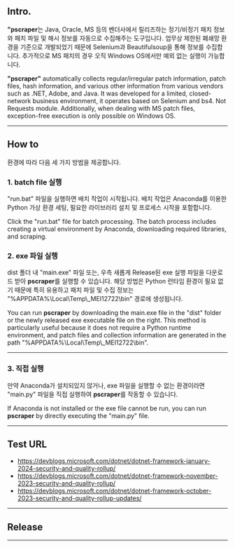 ## Intro.
<b>"pscraper</b>는 Java, Oracle, MS 등의 벤더사에서 릴리즈하는 정기/비정기 패치 정보와 패치 파일 및 해시 정보를 자동으로 수집해주는 도구입니다.
업무상 제한된 폐쇄망 환경을 기준으로 개발되었기 때문에 Selenium과 Beautifulsoup을 통해 정보를 수집합니다.
추가적으로 MS 패치의 경우 오직 Windows OS에서만 예외 없는 실행이 가능합니다.
    
    
<b>"pscraper"</b> automatically collects regular/irregular patch information, patch files, hash information, and various other information from various vendors such as .NET, Adobe, and Java. It was developed for a limited, closed-network business environment, it operates based on Selenium and bs4. Not Requests module. Additionally, when dealing with MS patch files, exception-free execution is only possible on Windows OS.

---

## How to
환경에 따라 다음 세 가지 방법을 제공합니다.

### 1. batch file 실행
"run.bat" 파일을 실행하면 배치 작업이 시작됩니다.
배치 작업은 Anaconda를 이용한 Python 가상 환경 세팅, 필요한 라이브러리 설치 및 프로세스 시작을 포함합니다.
    
Click the "run.bat" file for batch processing.
The batch process includes creating a virtual environment by Anaconda, downloading required libraries, and scraping.
<br/>

### 2. exe 파일 실행
dist 폴더 내 "main.exe" 파일 또는, 우측 새롭게 Release된 exe 실행 파일을 다운로드 받아 <b>pscraper</b>를 실행할 수 있습니다.
해당 방법은 Python 런타임 환경이 필요 없기 때문에 특히 유용하고 패치 파일 및 수집 정보는 "%APPDATA%\Local\Temp\\_MEI12722\bin" 경로에 생성됩니다. 
    
You can run <b>pscraper</b> by downloading the main.exe file in the "dist" folder or the newly released exe executable file on the right.
This method is particularly useful because it does not require a Python runtime environment, and patch files and collection information are generated in the path "%APPDATA%\Local\Temp\\_MEI12722\bin".

---

### 3. 직접 실행
만약 Anaconda가 설치되있지 않거나, exe 파일을 실행할 수 없는 환경이라면 "main.py" 파일을 직접 실행하여 <b>pscraper</b>를 작동할 수 있습니다.
    
If Anaconda is not installed or the exe file cannot be run, you can run <b>pscraper</b> by directly executing the "main.py" file.

---

## Test URL 
- https://devblogs.microsoft.com/dotnet/dotnet-framework-january-2024-security-and-quality-rollup/
- https://devblogs.microsoft.com/dotnet/dotnet-framework-november-2023-security-and-quality-rollup/
- https://devblogs.microsoft.com/dotnet/dotnet-framework-october-2023-security-and-quality-rollup-updates/

---

## Release

---